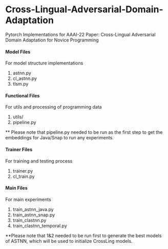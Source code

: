 # Cross-Lingual-Adversarial-Domain-Adaptation
Pytorch Implementations for AAAI-22 Paper: Cross-Lingual Adversarial Domain Adaptation for Novice Programming



#### Model Files
For model structure implementations
1. astnn.py
2. cl_astnn.py
3. tlsm.py



#### Functional Files
For utils and processing of programming data
1. utils/
2. pipeline.py

** Please note that pipeline.py needed to be run as the first step to get the embeddings for Java/Snap to run any experiments.



#### Trainer Files
For training and testing process
1. trainer.py
2. cl_train.py


#### Main Files
For main experiments
1. train_astnn_java.py
2. train_astnn_snap.py
3. train_clastnn.py
3. train_clastnn_temporal.py

**Please note that 1&2 needed to be run first to generate the best models of ASTNN, which will be used to initialize CrossLing models.